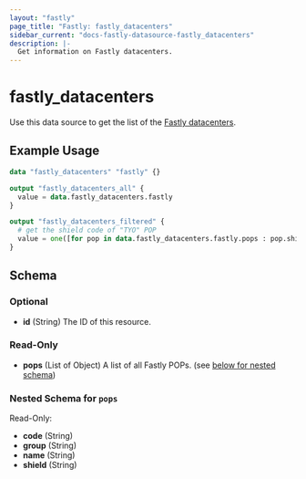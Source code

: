 ```yaml
---
layout: "fastly"
page_title: "Fastly: fastly_datacenters"
sidebar_current: "docs-fastly-datasource-fastly_datacenters"
description: |-
  Get information on Fastly datacenters.
---
```


# fastly_datacenters

Use this data source to get the list of the [Fastly datacenters][1].

## Example Usage

```terraform
data "fastly_datacenters" "fastly" {}

output "fastly_datacenters_all" {
  value = data.fastly_datacenters.fastly
}

output "fastly_datacenters_filtered" {
  # get the shield code of "TYO" POP
  value = one([for pop in data.fastly_datacenters.fastly.pops : pop.shield if pop["code"] == "TYO"])
}
```

[1]: https://developer.fastly.com/reference/api/utils/pops/

<!-- schema generated by tfplugindocs -->
## Schema

### Optional

- **id** (String) The ID of this resource.

### Read-Only

- **pops** (List of Object) A list of all Fastly POPs. (see [below for nested schema](#nestedatt--pops))

<a id="nestedatt--pops"></a>
### Nested Schema for `pops`

Read-Only:

- **code** (String)
- **group** (String)
- **name** (String)
- **shield** (String)
